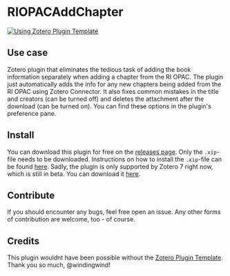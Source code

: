 # RIOPACAddChapter
[![Using Zotero Plugin Template](https://img.shields.io/badge/Using-Zotero%20Plugin%20Template-blue?style=flat-square&logo=github)](https://github.com/windingwind/zotero-plugin-template)
## Use case
Zotero plugin that eliminates the tedious task of adding the book information separately when adding a chapter from the RI OPAC.
The plugin just automatically adds the info for any new chapters being added from the RI OPAC using Zotero Connector.
It also fixes common mistakes in the title and creators (can be turned off) and deletes the attachment after the download (can be turned on). You can find these options in the plugin's preference pane.

## Install
You can download this plugin for free on the [releases page](https://github.com/theRatramnus/RIOPACAddChapter/releases). Only the `.xip`-file needs to be downloaded. Instructions on how to install the `.xip`-file can be found [here](https://www.zotero.org/support/plugins). Sadly, the plugin is only supported by Zotero 7 right now, which is still in beta. You can download it [here](https://www.zotero.org/support/beta_builds).

## Contribute
If you should encounter any bugs, feel free open an issue. Any other forms of contribution are welcome, too - of course.

## Credits
This plugin wouldnt have been possible without the [Zotero Plugin Template](https://github.com/windingwind/zotero-plugin-template). Thank you so much, @windingwind!
